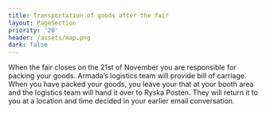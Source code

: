 ```yaml
---
title: Transportation of goods after the fair
layout: PageSection
priority: '20'
header: /assets/map.png
dark: false
---
```

When the fair closes on the 21st of November you are responsible for packing your goods. Armada’s logistics team will provide bill of carriage. When you have packed your goods,  you leave your that at your booth area and the logistics team will hand it over to Ryska Posten. They will return it to you at a location and time decided in your earlier email conversation.
